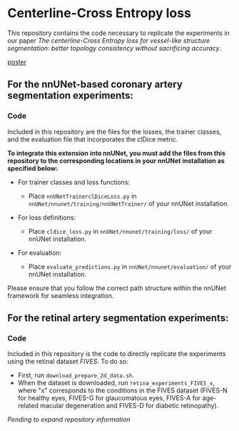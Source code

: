 
# Centerline-Cross Entropy loss

This repository contains the code necessary to replicate the experiments in our paper _The centerline-Cross Entropy loss for vessel-like structure segmentation: better topology consistency without sacrificing accuracy_. 

[poster](https://github.com/cesaracebes/centerline_CE/blob/main/MICCAI_2024_clCE.pdf)

## For the nnUNet-based coronary artery segmentation experiments:

### Code

Included in this repository are the files for the losses, the trainer classes, and the evaluation file that incorporates the clDice metric.

**To integrate this extension into nnUNet, you must add the files from this repository to the corresponding locations in your nnUNet installation as specified below:**

- For trainer classes and loss functions:
  - Place `nnUNetTrainerclDiceLoss.py` in `nnUNet/nnunet/training/nnUNetTrainer/` of your nnUNet installation.

- For loss definitions:
  - Place `cldice_loss.py` in `nnUNet/nnunet/training/loss/` of your nnUNet installation.

- For evaluation:
  - Place `evaluate_predictions.py` in `nnUNet/nnunet/evaluation/` of your nnUNet installation.

Please ensure that you follow the correct path structure within the nnUNet framework for seamless integration.


## For the retinal artery segmentation experiments:

### Code

Included in this repository is the code to directly replicate the experiments using the retinal dataset *FIVES*. To do so:
 - First, run `download_prepare_2d_data.sh`.
 - When the dataset is downloaded, run `retina_experiments_FIVES_x`, where "x" corresponds to the conditions in the FIVES dataset (FIVES-N for healthy eyes, FIVES-G for glaucomatous eyes, FIVES-A for age-related macular
degeneration and FIVES-D for diabetic retinopathy).


_Pending to expand repository information_
